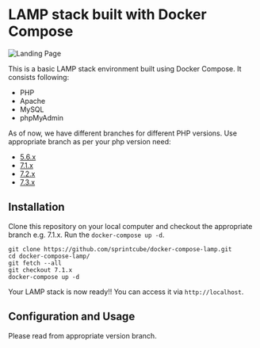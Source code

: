 # LAMP stack built with Docker Compose

![Landing Page](https://preview.ibb.co/gOTa0y/LAMP_STACK.png)

This is a basic LAMP stack environment built using Docker Compose. It consists following:

* PHP
* Apache
* MySQL
* phpMyAdmin

As of now, we have different branches for different PHP versions. Use appropriate branch as per your php version need:
* [5.6.x](https://github.com/sprintcube/docker-compose-lamp/tree/5.6.x)
* [7.1.x](https://github.com/sprintcube/docker-compose-lamp/tree/7.1.x)
* [7.2.x](https://github.com/sprintcube/docker-compose-lamp/tree/7.2.x)
* [7.3.x](https://github.com/sprintcube/docker-compose-lamp/tree/7.3.x)

## Installation

Clone this repository on your local computer and checkout the appropriate branch e.g. 7.1.x. Run the `docker-compose up -d`.

```shell
git clone https://github.com/sprintcube/docker-compose-lamp.git
cd docker-compose-lamp/
git fetch --all
git checkout 7.1.x
docker-compose up -d
```

Your LAMP stack is now ready!! You can access it via `http://localhost`.

## Configuration and Usage

Please read from appropriate version branch.
